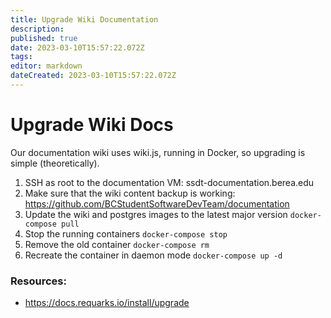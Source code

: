 ```yaml
---
title: Upgrade Wiki Documentation
description: 
published: true
date: 2023-03-10T15:57:22.072Z
tags: 
editor: markdown
dateCreated: 2023-03-10T15:57:22.072Z
---
```


# Upgrade Wiki Docs

Our documentation wiki uses wiki.js, running in Docker, so upgrading is simple (theoretically).

1. SSH as root to the documentation VM: ssdt-documentation.berea.edu
2. Make sure that the wiki content backup is working: https://github.com/BCStudentSoftwareDevTeam/documentation
1. Update the wiki and postgres images to the latest major version
`docker-compose pull`
2. Stop the running containers
`docker-compose stop`
4. Remove the old container
`docker-compose rm`
5. Recreate the container in daemon mode
`docker-compose up -d`

### Resources:
* https://docs.requarks.io/install/upgrade